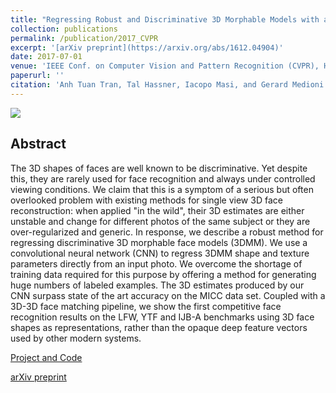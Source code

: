 ```yaml
---
title: "Regressing Robust and Discriminative 3D Morphable Models with a very Deep Neural Network"
collection: publications
permalink: /publication/2017_CVPR
excerpt: '[arXiv preprint](https://arxiv.org/abs/1612.04904)'
date: 2017-07-01
venue: 'IEEE Conf. on Computer Vision and Pattern Recognition (CVPR), Honolulu'
paperurl: ''
citation: 'Anh Tuan Tran, Tal Hassner, Iacopo Masi, and Gerard Medioni. (2017). &quot;Regressing Robust and Discriminative 3D Morphable Models with a very Deep Neural Network.&quot; <i>IEEE Conf. on Computer Vision and Pattern Recognition (CVPR), Honolulu</i>.'
---
```


<img src='https://osnathassner.github.io/talhassner/images/Regressing Robust - Icon.jpg'>

Abstract
------
The 3D shapes of faces are well known to be discriminative. Yet despite this, they are rarely used for face recognition and always under controlled viewing conditions. We claim that this is a symptom of a serious but often overlooked problem with existing methods for single view 3D face reconstruction: when applied "in the wild", their 3D estimates are either unstable and change for different photos of the same subject or they are over-regularized and generic. In response, we describe a robust method for regressing discriminative 3D morphable face models (3DMM). We use a convolutional neural network (CNN) to regress 3DMM shape and texture parameters directly from an input photo. We overcome the shortage of training data required for this purpose by offering a method for generating huge numbers of labeled examples. The 3D estimates produced by our CNN surpass state of the art accuracy on the MICC data set. Coupled with a 3D-3D face matching pipeline, we show the first competitive face recognition results on the LFW, YTF and IJB-A benchmarks using 3D face shapes as representations, rather than the opaque deep feature vectors used by other modern systems.


[Project and Code](https://osnathassner.github.io/talhassner/projects/CNN3DMM/project.html)

[arXiv preprint](https://arxiv.org/abs/1612.04904)

